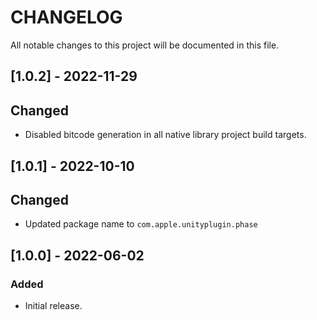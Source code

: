 # CHANGELOG
All notable changes to this project will be documented in this file.

## [1.0.2] - 2022-11-29
## Changed
- Disabled bitcode generation in all native library project build targets.

## [1.0.1] - 2022-10-10
## Changed
- Updated package name to `com.apple.unityplugin.phase`

## [1.0.0] - 2022-06-02
### Added
- Initial release.
